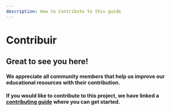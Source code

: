 ```yaml
---
description: How to Contribute to this guide
---
```


# Contribuir

## Great to see you here!

#### We appreciate all community members that help us improve our educational resources with their contribution.

#### If you would like to contribute to this project, we have linked a [contributing guide](untitled-1/) where you can get started.

#### 

####  


